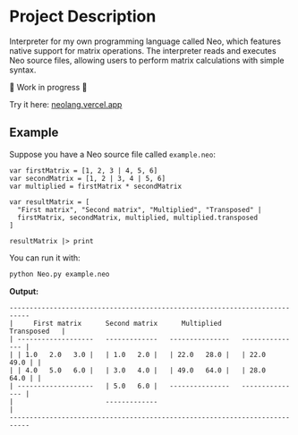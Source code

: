 # Project Description

Interpreter for my own programming language called Neo, which features native support for matrix operations.
The interpreter reads and executes Neo source files, allowing users to perform matrix calculations with simple syntax.

:construction: Work in progress :construction:

Try it here:
[neolang.vercel.app](http://neolang.vercel.app/)

## Example

Suppose you have a Neo source file called `example.neo`:

```neo
var firstMatrix = [1, 2, 3 | 4, 5, 6]
var secondMatrix = [1, 2 | 3, 4 | 5, 6]
var multiplied = firstMatrix * secondMatrix

var resultMatrix = [
  "First matrix", "Second matrix", "Multiplied", "Transposed" |
  firstMatrix, secondMatrix, multiplied, multiplied.transposed
]

resultMatrix |> print
```

You can run it with:

```bash
python Neo.py example.neo
```

**Output:**
```
---------------------------------------------------------------------------
|     First matrix      Second matrix      Multiplied        Transposed   |
| -------------------   -------------   ---------------   --------------- |
| | 1.0   2.0   3.0 |   | 1.0   2.0 |   | 22.0   28.0 |   | 22.0   49.0 | |
| | 4.0   5.0   6.0 |   | 3.0   4.0 |   | 49.0   64.0 |   | 28.0   64.0 | |
| -------------------   | 5.0   6.0 |   ---------------   --------------- |
|                       -------------                                     |
---------------------------------------------------------------------------
```
